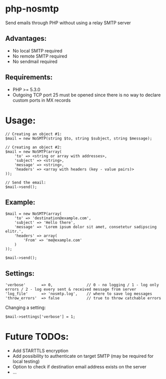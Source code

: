 # php-nosmtp
Send emails through PHP without using a relay SMTP server

## Advantages:
- No local SMTP required
- No remote SMTP required
- No sendmail required

## Requirements:
- PHP >= 5.3.0
- Outgoing TCP port 25 must be opened since there is no way to declare custom ports in MX records

# Usage:
```
// Creating an object #1:
$mail = new NoSMTP(string $to, string $subject, string $message);

// Creating an object #2:
$mail = new NoSMTP(array(
	'to' => <string or array with addresses>,
	'subject' => <string>,
	'message' => <string>,
	'headers' => <array with headers (key - value pairs)>
));

// Send the email:
$mail->send();
```
## Example:
```
$mail = new NoSMTP(array(
	'to' => 'destination@example.com',
	'subject' => 'Hello there',
	'message' => 'Lorem ipsum dolor sit amet, consetetur sadipscing elitr.',
	'headers' => array(
		'From' => 'me@example.com'
	)
));

$mail->send();
```

## Settings:
```
'verbose' 		=> 0, 				// 0 - no logging / 1 - log only errors / 2 - log every sent & received message from server
'log_file' 		=> 'nosmtp.log', 	// where to save log messages
'throw_errors' 	=> false 			// true to throw catchable errors
```

Changing a setting:
```
$mail->settings['verbose'] = 1;
```

# Future TODOs:
- Add STARTTLS encryption
- Add possibility to authenticate on target SMTP (may be required for local testing)
- Option to check if destination email address exists on the server
- ...
